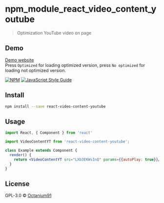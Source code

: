 # npm_module_react_video_content_youtube

> Optimization YouTube video on page

## Demo
[Demo website](https://octanium91.github.io/p/optimization-video/react-demo/)<br />
Press `Optimized` for loading optimized version, press `No optimized` for loading not optimized version.

[![NPM](https://img.shields.io/npm/v/react-video-content-youtube.svg)](https://www.npmjs.com/package/react-video-content-youtube) [![JavaScript Style Guide](https://img.shields.io/badge/code_style-standard-brightgreen.svg)](https://standardjs.com)

## Install

```bash
npm install --save react-video-content-youtube
```

## Usage

```jsx
import React, { Component } from 'react'

import VideoContentYT from 'react-video-content-youtube';

class Example extends Component {
  render() {
    return <VideoContentYT src="LXb3EKWsInQ" params={{autoPlay: true}}/>
  }
}
```

## License

GPL-3.0 © [Octanium91](https://github.com/Octanium91)
